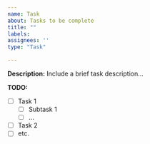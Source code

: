 ```yaml
---
name: Task
about: Tasks to be complete
title: ""
labels: 
assignees: ''
type: "Task"

---
```


**Description:**
Include a brief task description...

**TODO:**
- [ ] Task 1
  - [ ] Subtask 1
  - [ ] ...
- [ ] Task 2
- [ ] etc.
